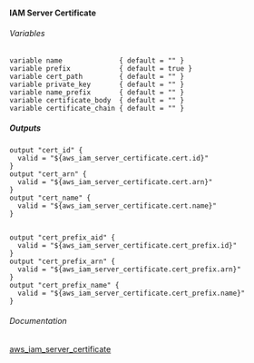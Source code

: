 #### IAM Server Certificate


###### Variables
```
variable name              { default = "" }
variable prefix            { default = true }
variable cert_path         { default = "" }
variable private_key       { default = "" }
variable name_prefix       { default = "" }
variable certificate_body  { default = "" }
variable certificate_chain { default = "" }
```

##### Outputs
```
output "cert_id" {
  valid = "${aws_iam_server_certificate.cert.id}"
}
output "cert_arn" {
  valid = "${aws_iam_server_certificate.cert.arn}"
}
output "cert_name" {
  valid = "${aws_iam_server_certificate.cert.name}"
}


output "cert_prefix_aid" {
  valid = "${aws_iam_server_certificate.cert_prefix.id}"
}
output "cert_prefix_arn" {
  valid = "${aws_iam_server_certificate.cert_prefix.arn}"
}
output "cert_prefix_name" {
  valid = "${aws_iam_server_certificate.cert_prefix.name}"
}
```

###### Documentation
[aws_iam_server_certificate](https://www.terraform.io/docs/providers/aws/r/iam_server_certificate.html)

